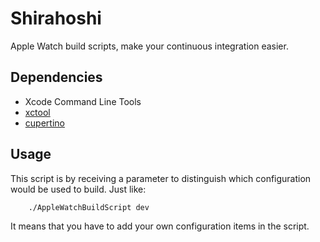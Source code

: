 # Shirahoshi
Apple Watch build scripts, make your continuous integration easier.


## Dependencies
* Xcode Command Line Tools
* [xctool](https://github.com/facebook/xctool)
* [cupertino](https://github.com/nomad/cupertino)

## Usage
This script is by receiving a parameter to distinguish which configuration would be used to build. Just like:

~~~
	./AppleWatchBuildScript dev
~~~

It means that you have to add your own configuration items in the script.
